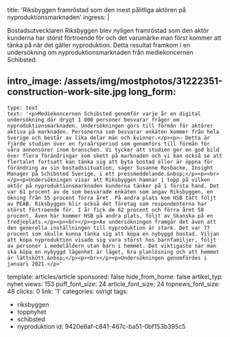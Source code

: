 title: 'Riksbyggen framröstad som den mest pålitliga aktören på nyproduktionsmarknaden'
ingress: |
  <p>Bostadsutvecklaren Riksbyggen blev nyligen framröstad som den aktör kunderna har störst förtroende för och det varumärke man först kommer att tänka på när det gäller nyproduktion. Detta resultat framkom i en undersökning om nyproduktionsmarknaden från mediekoncernen Schibsted.
  </p>
  
intro_image: /assets/img/mostphotos/31222351-construction-work-site.jpg
long_form:
  -
    type: text
    text: '<p>Mediekoncernen Schibsted genomför varje år en digital undersökning där drygt 1 000 personer besvarar frågor om nyproduktionsmarknaden. Undersökningen görs till förmån för aktörer aktiva på marknaden. Personerna som besvarar enkäten kommer från hela Sverige och består av lika delar män och kvinnor.</p><p>– Detta är fjärde studien över en fyraårsperiod som genomförs till förmån för våra annonsörer inom branschen. Vi tycker att studien ger en god bild över flera förändringar som skett på marknaden och vi kan också se att flertalet fortsatt kan tänka sig att byta bostad eller är öppna för förändring av sin bostadssituation, säger Susanne Rosbacke, Insight Manager på Schibsted Sverige, i ett pressmeddelande.&nbsp;</p><p><br></p><p>Undersökningen visar att Riksbyggen hamnar i topp på vilken aktör på nyproduktionsmarknaden kunderna tänker på i första hand. Det var 61 procent av de som besvarade enkäten som angav Riksbyggen, en ökning från 55 procent förra året. På andra plats kom HSB tätt följt av PEAB. Riksbyggen blir också det företag som respondenterna har störst förtroende för. I år fick de 62 procent och förra året 58 procent. Även här kommer HSB på andra plats, följt av Skanska på en tredjeplats.</p><p><br></p><p>Av undersökningen framgår det även att den generella inställningen till nyproduktion är stark. Det var 77 procent som skulle kunna tänka sig att köpa en nybyggd bostad. Viljan att köpa nyproduktion visade sig vara störst hos barnfamiljer, följt av personer i medelåldern utan barn i hemmet. Det viktigaste när man ska köpa en nybyggd lägenhet är läget, bra planlösning och att hemmet är lättskött.&nbsp;</p><p><br></p><p>Undersökningen genomfördes i januari 2021.</p>'
template: articles/article
sponsored: false
hide_from_home: false
artikel_typ: nyhet
views: 153
puff_font_size: 24
article_font_size: 24
topnews_font_size: 48
clicks: 0
link: '1'
categories: ovrigt
tags:
  - riksbyggen
  - toppnyhet
  - schibsted
  - nyproduktion
id: 9420e6af-c841-467c-ba51-0bf153b395c5
